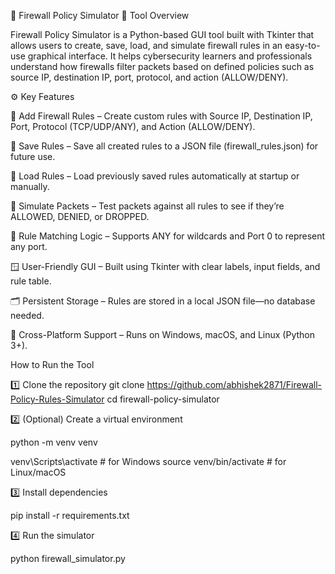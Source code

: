 🧱 Firewall Policy Simulator
🧰 Tool Overview

Firewall Policy Simulator is a Python-based GUI tool built with Tkinter that allows users to create, save, load, and simulate firewall rules in an easy-to-use graphical interface.
It helps cybersecurity learners and professionals understand how firewalls filter packets based on defined policies such as source IP, destination IP, port, protocol, and action (ALLOW/DENY).

⚙️ Key Features

🧩 Add Firewall Rules – Create custom rules with Source IP, Destination IP, Port, Protocol (TCP/UDP/ANY), and Action (ALLOW/DENY).

💾 Save Rules – Save all created rules to a JSON file (firewall_rules.json) for future use.

📂 Load Rules – Load previously saved rules automatically at startup or manually.

🧮 Simulate Packets – Test packets against all rules to see if they’re ALLOWED, DENIED, or DROPPED.

🧱 Rule Matching Logic – Supports ANY for wildcards and Port 0 to represent any port.

🪟 User-Friendly GUI – Built using Tkinter with clear labels, input fields, and rule table.

🗂️ Persistent Storage – Rules are stored in a local JSON file—no database needed.

🚀 Cross-Platform Support – Runs on Windows, macOS, and Linux (Python 3+).

How to Run the Tool


1️⃣ Clone the repository
git clone https://github.com/abhishek2871/Firewall-Policy-Rules-Simulator
cd firewall-policy-simulator

2️⃣ (Optional) Create a virtual environment


python -m venv venv


venv\Scripts\activate  # for Windows
source venv/bin/activate  # for Linux/macOS

3️⃣ Install dependencies


pip install -r requirements.txt

4️⃣ Run the simulator


python firewall_simulator.py
